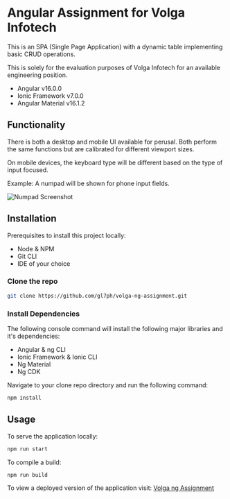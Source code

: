 # Angular Assignment for Volga Infotech

This is an SPA (Single Page Application) with a dynamic table implementing basic CRUD operations.

This is solely for the evaluation purposes of Volga Infotech for an available engineering position.

- Angular v16.0.0
- Ionic Framework v7.0.0
- Angular Material v16.1.2

## Functionality

There is both a desktop and mobile UI available for perusal.
Both perform the same functions but are calibrated for different viewport sizes.

On mobile devices, the keyboard type will be different based on the type of input focused.

Example: A numpad will be shown for phone input fields.

![Numpad Screenshot](https://github.com/gl7ph/volga-ng-assignment/blob/master/src/assets/images/mobile-numpad-screenshot.jpg "A numpad will be shown for phone input fields.
")

## Installation
Prerequisites to install this project locally:
- Node & NPM
- Git CLI
- IDE of your choice

### Clone the repo

```bash
git clone https://github.com/gl7ph/volga-ng-assignment.git
```

### Install Dependencies

The following console command will install the following major libraries and it's dependencies:
- Angular & ng CLI
- Ionic Framework & Ionic CLI
- Ng Material
- Ng CDK

Navigate to your clone repo directory and run the following command:

```bash
npm install
```
## Usage

To serve the application locally:

```bash
npm run start
```

To compile a build:

```bash
npm run build
```

To view a deployed version of the application visit: [Volga ng Assignment](https://volga-ng-assignment.web.app)
